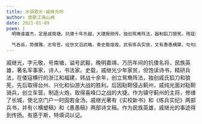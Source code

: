 ```yaml
---
title: 水调歌头·戚继光吟
author: 放歌江海山阙
date: 2021-01-09
poem: |
  明晚谁雄杰，定是戚南塘。抗倭十年东越，大捷报频传。独创鸳鸯阵法，器制狐刀狼筅，残寇遁扶桑。歼虏喜峰口，镇蓟固金汤。

  气呑岳，势儒雅，志穹苍。经世文滔武略，青史载煌煌。武有练兵实效，文有愚愚横槊，句句散清香。铁马鸣髇远，武毅万年长。
---
```


戚继光，字元敬，号南塘，谥号武毅，晚明嘉靖、万历年间的抗倭名将，民族英雄，著名军事家，诗人，书法家。史载，戚继光少年家贫，但饱读诗书，精研兵法，在倭寇横行的浙江和福建，转战十余年，创立鸳鸯阵法，独创戚氏狐刀和狼筅，先后取得台州、兴化和仙游大战的胜利。后因鞑靼侵占蓟州，戚纯光面对鞑靼骑兵，创立车营，制造火炮，取得喜峰口之战的大捷。作为镇守蓟州的主将，修缮了长城，使北京门户一时固若金汤。戚继光著有《实校新书》和《练兵实纪》两部兵书，并有巜横塑稿》和《愚愚稿》两部诗文稿。作为民族英雄，戚继光的事迹得到传扬。有感于斯，特填词以记。
